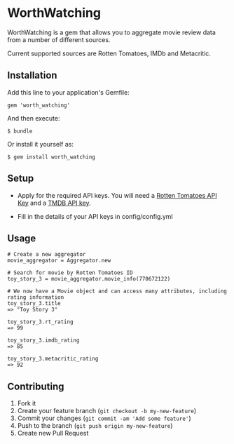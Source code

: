 # WorthWatching

WorthWatching is a gem that allows you to aggregate movie review data from a 
number of different sources.

Current supported sources are Rotten Tomatoes, IMDb and Metacritic.

## Installation

Add this line to your application's Gemfile:

    gem 'worth_watching'

And then execute:

    $ bundle

Or install it yourself as:

    $ gem install worth_watching

## Setup

* Apply for the required API keys. You will need a [Rotten Tomatoes API Key](http://developer.rottentomatoes.com/)  and a [TMDB API key](http://docs.themoviedb.apiary.io/).

* Fill in the details of your API keys in config/config.yml

## Usage

    # Create a new aggregator
    movie_aggregator = Aggregator.new
    
    # Search for movie by Rotten Tomatoes ID
    toy_story_3 = movie_aggregator.movie_info(770672122)
    
    # We now have a Movie object and can access many attributes, including rating information
    toy_story_3.title 
    => "Toy Story 3"
    
    toy_story_3.rt_rating
    => 99
    
    toy_story_3.imdb_rating
    => 85
    
    toy_story_3.metacritic_rating
    => 92

## Contributing

1. Fork it
2. Create your feature branch (`git checkout -b my-new-feature`)
3. Commit your changes (`git commit -am 'Add some feature'`)
4. Push to the branch (`git push origin my-new-feature`)
5. Create new Pull Request